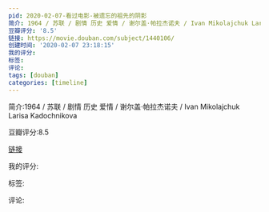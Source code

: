 ```yaml
---
pid: 2020-02-07-看过电影-被遗忘的祖先的阴影
简介: 1964 / 苏联 / 剧情 历史 爱情 / 谢尔盖·帕拉杰诺夫 / Ivan Mikolajchuk Larisa Kadochnikova
豆瓣评分: '8.5'
链接: https://movie.douban.com/subject/1440106/
创建时间: '2020-02-07 23:18:15'
我的评分:
标签:
评论:
tags: [douban]
categories: [timeline]
---
```

简介:1964 / 苏联 / 剧情 历史 爱情 / 谢尔盖·帕拉杰诺夫 / Ivan Mikolajchuk Larisa Kadochnikova

豆瓣评分:8.5

[链接](https://movie.douban.com/subject/1440106/)

我的评分:

标签:

评论:

